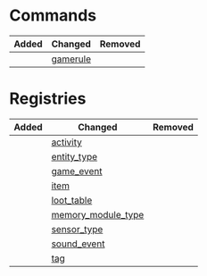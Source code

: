 # Commands
| Added | Changed | Removed |
|-------|---------|---------|
|  | [gamerule](./commands/gamerule.json) |  |

# Registries
| Added | Changed | Removed |
|-------|---------|---------|
|  | [activity](./registries/activity.json) |  |
|  | [entity_type](./registries/entity_type.json) |  |
|  | [game_event](./registries/game_event.json) |  |
|  | [item](./registries/item.json) |  |
|  | [loot_table](./registries/loot_table.json) |  |
|  | [memory_module_type](./registries/memory_module_type.json) |  |
|  | [sensor_type](./registries/sensor_type.json) |  |
|  | [sound_event](./registries/sound_event.json) |  |
|  | [tag](./registries/tag.json) |  |
